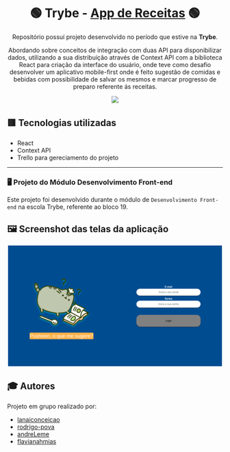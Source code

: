 <div align=center>

# 🟢 Trybe - [App de Receitas](http://pusheen-suggestion.vercel.app/) 🟢

Repositório possuí projeto desenvolvido no período que estive na <b>Trybe</b>.

Abordando sobre conceitos de integração com duas API para disponibilizar dados, utilizando a sua distribuição através de Context API com a biblioteca React para criação da interface do usuário, onde teve como desafio desenvolver um aplicativo mobile-first onde é feito sugestão de comidas e bebidas com possibilidade de salvar os mesmos e marcar progresso de preparo referente ás receitas.
  
<a href="https://www.betrybe.com/" target="_blank">
<img src="https://freecourse.betrybe.com/images/trybe-logo-e10dbaaa26462aa149b81a924b00df07.png?vsn=d" width="250px">
</a>

</div>

## 🟥 Tecnologias utilizadas

- React
- Context API
- Trello para gereciamento do projeto

* * *

### 🖥 Projeto do Módulo Desenvolvimento Front-end

Este projeto foi desenvolvido durante o módulo de `Desenvolvimento Front-end` na escola Trybe, referente ao bloco 19.

## 🖼 Screenshot das telas da aplicação

<div align="center">
<img src="/app.png" width="500px" />
</div>


## :mortar_board: Autores

Projeto em grupo realizado por:

- [lanaiconceicao](https://github.com/lanaiconceicao)
- [rodrigo-pova](https://github.com/rodrigo-pova)
- [andreLeme](https://github.com/AndreLeme)
- [flavianahmias](https://github.com/flavianahmias)
